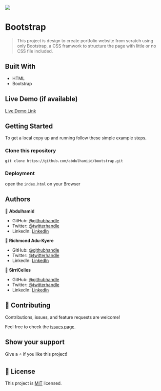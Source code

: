 ![](https://img.shields.io/badge/Microverse-blueviolet)

# Bootstrap

> This project is design to create portfolio website from scratch using only Bootstrap, a CSS framwork to structure the page with little or no CSS file included.


## Built With

- HTML
- Bootstrap

## Live Demo (if available)

[Live Demo Link](https://abdulhamiid.github.io/bootstrap)


## Getting Started

To get a local copy up and running follow these simple example steps.

### Clone this repository

```
git clone https://github.com/abdulhamiid/bootstrap.git
```

### Deployment

open the ```index.html``` on your Browser


## Authors

👤 **Abdulhamid**

- GitHub: [@githubhandle](https://github.com/abdulhamiid)
- Twitter: [@twitterhandle](https://twitter.com/abdulhamid_adio)
- LinkedIn: [LinkedIn](https://linkedin.com/)

👤 **Richmond Adu-Kyere**

- GitHub: [@githubhandle](https://github.com/githubhandle)
- Twitter: [@twitterhandle](https://twitter.com/twitterhandle)
- LinkedIn: [LinkedIn](https://linkedin.com/in/linkedinhandle)

👤 **SirriCelles**

- GitHub: [@githubhandle](https://github.com/githubhandle)
- Twitter: [@twitterhandle](https://twitter.com/twitterhandle)
- LinkedIn: [LinkedIn](https://linkedin.com/in/linkedinhandle)

## 🤝 Contributing

Contributions, issues, and feature requests are welcome!

Feel free to check the [issues page](https://github.com/abdulhamiid/bootstrap/issues).

## Show your support

Give a ⭐️ if you like this project!

## 📝 License

This project is [MIT](./MIT.md) licensed.
